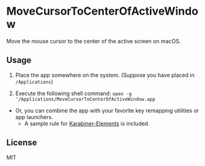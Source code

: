 # MoveCursorToCenterOfActiveWindow
Move the mouse cursor to the center of the active screen on macOS.

## Usage
1. Place the app somewhere on the system. (Suppose you have placed in `/Applications`)

2. Execute the following shell command: `open -g '/Applications/MoveCursorToCenterOfActiveWindow.app`

* Or, you can combine the app with your favorite key remapping utilities or app launchers. 
  * A sample rule for [Karabiner-Elements](https://github.com/pqrs-org/Karabiner-Elements) is included.

## License
MIT
